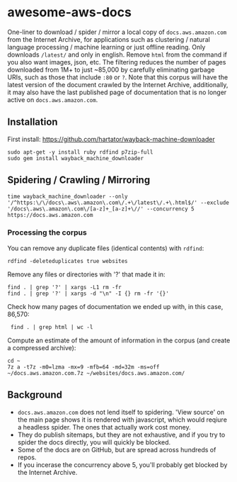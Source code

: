 # awesome-aws-docs
One-liner to download / spider / mirror a local copy of `docs.aws.amazon.com` from the Internet Archive, for applications such as clustering / natural language processing / machine learning or just offline reading. Only downloads `/latest/` and only in english. Remove `html` from the command if you also want images, json, etc. The filtering reduces the number of pages downloaded from 1M+ to just ~85,000 by carefully eliminating garbage URIs, such as those that include `:80` or `?`. Note that this corpus will have the latest version of the document crawled by the Internet Archive, additionally, it may also have the last published page of documentation that is no longer active on `docs.aws.amazon.com`.

## Installation

First install: https://github.com/hartator/wayback-machine-downloader

```
sudo apt-get -y install ruby rdfind p7zip-full
sudo gem install wayback_machine_downloader
```

## Spidering / Crawling / Mirroring

`time wayback_machine_downloader --only '/^https:\/\/docs\.aws\.amazon\.com\/.+\/latest\/.+\.html$/' --exclude '/docs\.aws\.amazon\.com\/[a-z]+_[a-z]+\//' --concurrency 5 https://docs.aws.amazon.com`

### Processing the corpus

You can remove any duplicate files (identical contents) with `rdfind`:

```
rdfind -deleteduplicates true websites
```

Remove any files or directories with '?' that made it in:

```
find . | grep '?' | xargs -L1 rm -fr
find . | grep '?' | xargs -d "\n" -I {} rm -fr '{}'
```

Check how many pages of documentation we ended up with, in this case, 86,570:

```
 find . | grep html | wc -l
```

Compute an estimate of the amount of information in the corpus (and create a compressed archive):

```
cd ~
7z a -t7z -m0=lzma -mx=9 -mfb=64 -md=32m -ms=off ~/docs.aws.amazon.com.7z ~/websites/docs.aws.amazon.com/
```



## Background

- `docs.aws.amazon.com` does not lend itself to spidering. 'View source' on the main page shows it is rendered with javascript, which would reqiure a headless spider. The ones that actually work cost money.
- They do publish sitemaps, but they are not exhaustive, and if you try to spider the docs directly, you will quickly be blocked.
- Some of the docs are on GitHub, but are spread across hundreds of repos.
- If you incerase the concurrency above 5, you'll probably get blocked by the Internet Archive.
